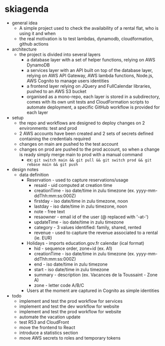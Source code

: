 # skiagenda
* general idea
    * A simple project used to check the availability of a rental flat, who is using it and when
    * the real motivation is to test lambdas, dynamodb, cloudformation, github actions
* architecture
    * the project is divided into several layers
        * a database layer with a set of helper functions, relying on AWS DynamoDB
        * a services layer with an API built on top of the database layer, relying on AWS API Gateway, AWS lambda functions, Node.js, AWS Cognito to manage users identities
        * a frontend layer relying on JQuery and FullCalendar libraries, pushed to an AWS S3 bucket
        * organised as a mono-repo, each layer is stored in a subdirectory, comes with its own unit tests and CloudFormation scripts to automate deployment, a specific GitHub workflow is provided for each layer
* setup
    * the repo and workflows are designed to deploy changes on 2 environments: test and prod
    * 2 AWS accounts have been created and 2 sets of secrets defined containing the credentials required
    * changes on main are pushed to the test account
    * changes on prod are pushed to the prod account, so when a change is ready simply merge main to prod with a manual command
        * ex: `git switch main && git pull && git switch prod && git rebase main && git push`
* design notes
    * data definition
        * Reservation - used to capture reservations/usage
            * resaid - uid computed at creation time
            * creationTime - iso date/time in zulu timezone (ex. yyyy-mm-ddThh:mm:ss:000Z)
            * firstday - iso date/time in zulu timezone, noon
            * lastday - iso date/time in zulu timezone, noon
            * note - free text
            * resaowner - email id of the user (@ replaced with '-at-')
            * updateTime - iso date/time in zulu timezone
            * category - 3 values identified: family, shared, rented
            * revenue - used to capture the revenue associated to a rental (ie. EUR)
        * Holidays - imports education.gov.fr calendar (ical format)
            * hid - sequence order, zone+id (ex. A1)
            * creationTime - iso date/time in zulu timezone (ex. yyyy-mm-ddThh:mm:ss:000Z)
            * end - iso date/time in zulu timezone
            * start - iso date/time in zulu timezone
            * summary - description (ex. Vacances de la Toussaint - Zone A)
            * zone - letter code A/B/C
        * Users at the moment are captured in Cognito as simple identities
* todo
    * implement and test the prod workflow for services
    * implement and test the dev workflow for website
    * implement and test the prod workflow for website
    * automate the vacation update
    * test R53 and CloudFront
    * move the frontend to React
    * introduce a statistics section
    * move AWS secrets to roles and temporary tokens
